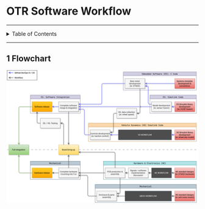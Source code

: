 # OTR Software Workflow

---

<details markdown="1">
  <summary>Table of Contents</summary>

- [1 Flowchart](#1-flowchart)

</details>

---

## 1 Flowchart

![otr_software.drawio.png](pictures%2Fotr_software.drawio.png)
